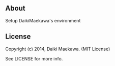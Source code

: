 ## About

Setup DaikiMaekawa's environment

## License

Copyright (c) 2014, Daiki Maekawa. (MIT License)

See LICENSE for more info.

